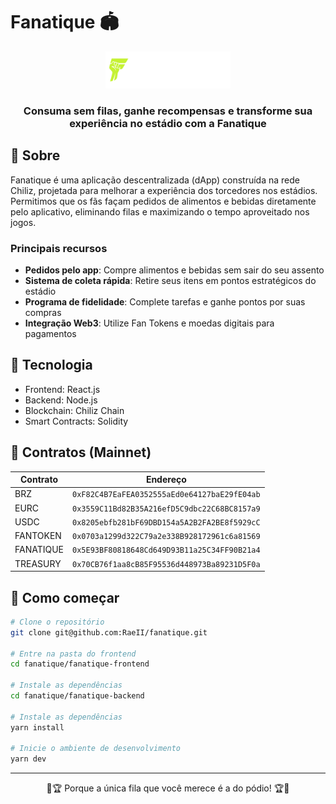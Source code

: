 # Fanatique 🏟️

<div align="center">
  <img src="./fanatique-frontend/public/logo-header.png" alt="Fanatique Logo" width="200"/>
  <h3>Consuma sem filas, ganhe recompensas e transforme sua experiência no estádio com a Fanatique</h3>
</div>

## 📱 Sobre

Fanatique é uma aplicação descentralizada (dApp) construída na rede Chiliz, projetada para melhorar a experiência dos torcedores nos estádios. Permitimos que os fãs façam pedidos de alimentos e bebidas diretamente pelo aplicativo, eliminando filas e maximizando o tempo aproveitado nos jogos.

### Principais recursos

- **Pedidos pelo app**: Compre alimentos e bebidas sem sair do seu assento
- **Sistema de coleta rápida**: Retire seus itens em pontos estratégicos do estádio
- **Programa de fidelidade**: Complete tarefas e ganhe pontos por suas compras
- **Integração Web3**: Utilize Fan Tokens e moedas digitais para pagamentos

## 🔧 Tecnologia

- Frontend: React.js
- Backend: Node.js
- Blockchain: Chiliz Chain
- Smart Contracts: Solidity

## 🔗 Contratos (Mainnet)

| Contrato | Endereço |
|----------|----------|
| BRZ | `0xF82C4B7EaFEA0352555aEd0e64127baE29fE04ab` |
| EURC | `0x3559C11Bd82B35A216efD5C9dbc22C68BC8157a9` |
| USDC | `0x8205ebfb281bF69DBD154a5A2B2FA2BE8f5929cC` |
| FANTOKEN | `0x0703a1299d322C79a2e338B928172961c6a81569` |
| FANATIQUE | `0x5E93BF80818648Cd649D93B11a25C34FF90B21a4` |
| TREASURY | `0x70CB76f1aa8cB85F95536d448973Ba89231D5F0a` |

## 🚀 Como começar

```bash
# Clone o repositório
git clone git@github.com:RaeII/fanatique.git

# Entre na pasta do frontend
cd fanatique/fanatique-frontend

# Instale as dependências
cd fanatique/fanatique-backend

# Instale as dependências
yarn install

# Inicie o ambiente de desenvolvimento
yarn dev
```
---

<div align="center">
  <p>🦉🏆 Porque a única fila que você merece é a do pódio! 🏆🦉</p>
</div>
